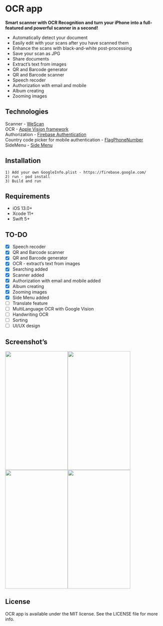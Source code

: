 # OCR app

**Smart scanner with OCR Recognition and turn your iPhone into a full-featured and powerful scanner in a second!**

- Automatically detect your document
- Easily edit with your scans after you have scanned them
- Enhance the scans with black-and-white post-processing
- Save your scan as JPG
- Share documents
- Extract’s text from images
- QR and Barcode generator
- QR and Barcode scanner
- Speech recoder
- Authorization with email and mobile
- Album creating
- Zooming images

## Technologies
Scanner - [WeScan](https://github.com/WeTransfer/WeScan)<br/>
OCR - [Apple Vision framework](https://developer.apple.com/documentation/vision) <br/>
Authorization - [Firebase Authentication](https://firebase.google.com/products/auth)<br/>
Country code picker for mobile authentication - [FlagPhoneNumber](https://github.com/chronotruck/FlagPhoneNumber)<br/>
SideMenu - [Side Menu](https://github.com/jonkykong/SideMenu)

## Installation

```
1) Add your own GoogleInfo.plist - https://firebase.google.com/
2) run - pod install
3) Build and run
```

## Requirements
- iOS 13.0+
- Xcode 11+
- Swift 5+

## TO-DO
- [x] Speech recoder
- [x] QR and Barcode scanner
- [x] QR and Barcode generator
- [x] OCR - extract’s text from images
- [x] Searching added
- [x] Scanner added
- [x] Authorization with email and mobile added
- [x] Album creating
- [x] Zooming images
- [x] Side Menu added
- [ ] Translate feature
- [ ] MultiLanguage OCR with Google Vision 
- [ ] Handwriting OCR
- [ ] Sorting
- [ ] UI/UX design

## Screenshot’s
<img src="https://drive.google.com/uc?export=view&id=1oIsUMxg1UC5LIZpycRERBBxmouodG1Ot" width="200" height="380"><img src="https://drive.google.com/uc?export=view&id=1n617kBBLsRACW2miNKHFGM_ZrUK3VMHO" width="200" height="380"><img src="https://drive.google.com/uc?export=view&id=1bgJdktn__VmAIeUD3LqwBqkW9ay5aBKL" width="200" height="380"><img src="https://drive.google.com/uc?export=view&id=1ClWtYfURiF67zWFJr7_37bOHKkR4301W" width="200" height="380">

## License

OCR app is available under the MIT license. See the LICENSE file for more info.
